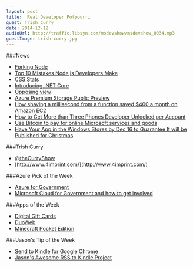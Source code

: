 ```yaml
---
layout: post
title:  Real Developer Potpourri 
guest: Trish Curry
date: 2014-12-12
audioUrl: http://traffic.libsyn.com/msdevshow/msdevshow_0034.mp3
guestImage: trish-curry.jpg
---
```


###News

 - [Forking Node](http://www.wired.com/2014/12/io-js)
 - [Top 10 Mistakes Node.js Developers Make](https://www.airpair.com/node.js/posts/top-10-mistakes-node-developers-make)
 - [CSS Stats](http://cssstats.com/)
 - [Introducing .NET Core](http://blogs.msdn.com/b/dotnet/archive/2014/12/04/introducing-net-core.aspx)
  - [Opposing view](http://weblogs.asp.net/fbouma/%E2%80%9C-net-core-is-the-future%E2%80%9D-but-who%E2%80%99s-future-is-that)
 - [Azure Premium Storage Public Preview](http://azure.microsoft.com/en-us/documentation/articles/storage-premium-storage-preview-portal/)
 - [How shaving a millisecond from a function saved \$400 a month on Amazon EC2](http://benmilleare.com/how-shaving-0-001s-from-a-function-saved-us-400-dollars/)
 - [How to Get More than Three Phones Developer Unlocked per Account](http://wpdevguy.com/2014/12/02/how-to-get-more-than-three-phones-developer-unlocked-per-account/)
 - [Use Bitcoin to pay for online Microsoft services and goods](https://commerce.microsoft.com/PaymentHub/Help/Right?helppagename=CSV_BitcoinHowTo.htm)
 - [Have Your App in the Windows Stores by Dec 16 to Guarantee It will be Published for Christmas](http://blogs.windows.com/buildingapps/2014/11/11/up-to-100-million-available-to-purchase-windows-apps-prepare-your-apps-now-to-take-advantage-of-the-opportunity/)

###Trish Curry

-   [@theCurryShow](https://twitter.com/theCurryShow)
-   [http://www.4imprint.com/](http://www.4imprint.com/)

###Azure Pick of the Week

 - [Azure for Government](http://news.microsoft.com/2014/12/09/microsoft-announces-general-availability-of-microsoft-azure-government/)
  - [Microsoft Cloud for Government and how to get     involved](http://blogs.technet.com/b/msuspartner/archive/2014/12/10/microsoft-cloud-for-government-and-how-to-get-involved.aspx)
 
###Apps of the Week

 - [Digital Gift Cards](http://www.windowsphone.com/s?appid=8416c675-6b71-44f8-8211-9a1a6a71c4bc)
 - [DuoWeb](http://www.windowsphone.com/s?appid=710997f4-58fb-41a7-83c2-dd2c859a139b)
 - [Minecraft Pocket Edition](http://www.windowsphone.com/s?appid=1a625b44-b542-401b-bdff-52b4357c0573)

###Jason's Tip of the Week

 - [Send to Kindle for Google Chrome](http://www.amazon.com/gp/sendtokindle/chrome/)
 - [Jason's Awesome RSS to Kindle Project](https://github.com/ytechie/kindle-rss)